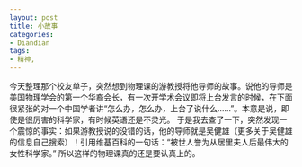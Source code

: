 ```yaml
---
layout: post
title: 小故事
categories:
- Diandian
tags:
- 精神, 
---
```

今天整理那个校友单子，突然想到物理课的游教授将他导师的故事。说他的导师是美国物理学会的第一个华裔会长，有一次开学术会议即将上台发言的时候，在下面很紧张的对一个中国学者讲“怎么办，怎么办，上台了说什么……”。本意是说，即使是很厉害的科学家，有时候英语还是不灵光。 于是我去查了一下，突然发现一个震惊的事实：如果游教授说的没错的话，他的导师就是吴健雄（更多关于吴健雄的信息自己搜索）！引用维基百科的一句话：“被世人誉为从居里夫人后最伟大的女性科学家。” 所以这样的物理课真的还是要认真上的。